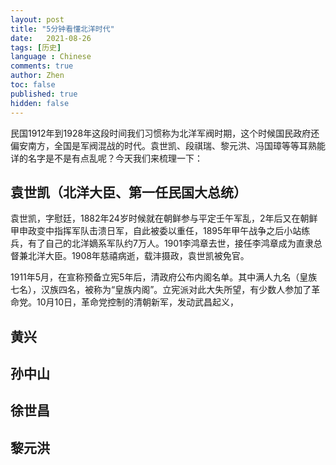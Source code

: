```yaml
---
layout: post
title: "5分钟看懂北洋时代"
date:   2021-08-26
tags: [历史]
language : Chinese
comments: true
author: Zhen
toc: false
published: true
hidden: false
---
```

民国1912年到1928年这段时间我们习惯称为北洋军阀时期，这个时候国民政府还偏安南方，全国是军阀混战的时代。袁世凯、段祺瑞、黎元洪、冯国璋等等耳熟能详的名字是不是有点乱呢？今天我们来梳理一下：

## 袁世凯（北洋大臣、第一任民国大总统）
袁世凯，字慰廷，1882年24岁时候就在朝鲜参与平定壬午军乱，2年后又在朝鲜甲申政变中指挥军队击溃日军，自此被委以重任，1895年甲午战争之后小站练兵，有了自己的北洋嫡系军队约7万人。1901李鸿章去世，接任李鸿章成为直隶总督兼北洋大臣。1908年慈禧病逝，载沣摄政，袁世凯被免官。

1911年5月，在宣称预备立宪5年后，清政府公布内阁名单。其中满人九名（皇族七名），汉族四名，被称为“皇族内阁”。立宪派对此大失所望，有少数人参加了革命党。10月10日，革命党控制的清朝新军，发动武昌起义，

## 黄兴

## 孙中山

## 徐世昌

## 黎元洪
<!--stackedit_data:
eyJoaXN0b3J5IjpbMTUwMzM0Mzc3MCwtMTIxMjI4NTMzNyw3OT
gwMjg5MDcsLTE2OTUwMDUwODBdfQ==
-->